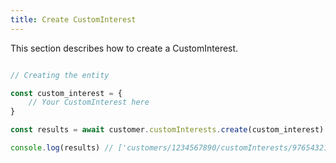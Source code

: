 ```yaml
---
title: Create CustomInterest 
---
```


This section describes how to create a CustomInterest.



```javascript

// Creating the entity

const custom_interest = {
    // Your CustomInterest here 
}

const results = await customer.customInterests.create(custom_interest)

console.log(results) // ['customers/1234567890/customInterests/9765432177']

```